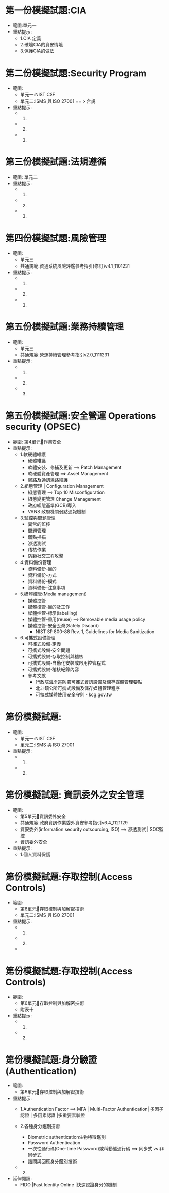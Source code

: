# 第一份模擬試題:CIA
- 範圍:單元一
- 重點提示:
  - 1.CIA 定義
  - 2.破壞CIA的資安情境
  - 3.保護CIA的做法

# 第二份模擬試題:Security Program
- 範圍:
  - 單元一:NIST CSF
  - 單元二:ISMS 與 ISO 27001 == > 合規
- 重點提示:
  - 1.
  - 2.
  - 3.  
# 第三份模擬試題:法規遵循
- 範圍: 單元二
- 重點提示:
  - 1.
  - 2.
  - 3.   
# 第四份模擬試題:風險管理
- 範圍:
  - 單元三
  - 共通規範:資通系統風險評鑑參考指引(修訂)v4.1_1101231
- 重點提示:
  - 1.
  - 2.
  - 3. 
# 第五份模擬試題:業務持續管理
- 範圍:
  - 單元三
  - 共通規範:營運持續管理參考指引v2.0_1111231
- 重點提示:
  - 1.
  - 2.
  - 3.
# 第五份模擬試題:安全營運 Operations security (OPSEC)
- 範圍: 第4單元作業安全
- 重點提示:
  - 1.軟硬體維護
    - 硬體維護
    - 軟體安裝、修補及更新  ==> Patch Management
    - 軟硬體資產管理  ==> Asset Management
    - 網路及通訊線路維護
  - 2.組態管理 | Configuration Management
    - 組態管理 ==> Top 10 Misconfiguration 
    - 組態變更管理 Change Management
    - 政府組態基準(GCB)導入
    - VANS 政府機關弱點通報機制
  - 3.監控與問題管理
    - 異常的監控
    - 問題管理
    - 弱點掃描
    - 滲透測試
    - 稽核作業
    - 防範社交工程攻擊
  - 4.資料備份管理
    - 資料備份-目的
    - 資料備份-方式
    - 資料備份-模式
    - 資料備份-注意事項
  - 5.媒體控管(Media management)
    - 媒體控管
    - 媒體控管-目的及工作
    - 媒體控管-標示(labelling)
    - 媒體控管-重用(reuse)  ==> Removable media usage policy
    - 媒體控管-安全丟棄(Safely Discard)
      - NIST SP 800-88 Rev. 1, Guidelines for Media Sanitization  
  - 6.可攜式設備管理
    - 可攜式設備-定義
    - 可攜式設備-安全問題
    - 可攜式設備-存取控制與稽核
    - 可攜式設備-自動化安裝或啟用控管程式
    - 可攜式設備-稽核紀錄內容
    - 參考文獻
      - 行政院海岸巡防署可攜式資訊設備及儲存媒體管理要點
      - 北斗鎮公所可攜式設備及儲存媒體管理程序
      - 可攜式媒體使用安全守則 - kcg.gov.tw

# 第份模擬試題:
- 範圍:
  - 單元一:NIST CSF
  - 單元二:ISMS 與 ISO 27001
- 重點提示:
  - 1.
  - 2. 
# 第份模擬試題: 資訊委外之安全管理
- 範圍:
  - 第5單元資訊委外安全
  - 共通規範:政府資訊作業委外資安參考指引v6.4_1121129
  - 資安委外(information security outsourcing, ISO) ==> 滲透測試 | SOC監控
  - 資訊委外安全 
- 重點提示:
  - 1.個人資料保護
# 第份模擬試題:存取控制(Access Controls)
- 範圍:
  - 第6單元存取控制與加解密技術
  - 單元二:ISMS 與 ISO 27001
- 重點提示:
  - 1.
  - 2.  
  - 
# 第份模擬試題:存取控制(Access Controls)
- 範圍:
  - 第6單元存取控制與加解密技術
  - 附表十
- 重點提示:
  - 1.
  - 2.  
# 第份模擬試題:身分驗證(Authentication)
- 範圍:
  - 第6單元存取控制與加解密技術
- 重點提示:
  - 1.Authentication Factor ==> MFA |  Multi-Factor Authentication| 多因子認證 | 多因素認證 |多重要素驗證
  - 2.各種身分鑑別技術
    - Biometric authentication生物特徵鑑別
    - Password Authentication
    - 一次性通行碼(One-time Password)或稱動態通行碼  ==> 同步式 vs  非同步式
    - 詰問與回應身分鑑別技術





  - 2.  
- 延伸閱讀:
  - FIDO |Fast Identity Online |快速認證身分的機制
